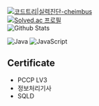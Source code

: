 [![코드트리|실력진단-cheimbus](https://banner.codetree.ai/v1/banner/cheimbus)](https://www.codetree.ai/profiles/cheimbus)  
[![Solved.ac
프로필](http://mazassumnida.wtf/api/v2/generate_badge?boj=siuh0403)](https://solved.ac/siuh0403)  
![Github Stats](https://github-readme-stats.vercel.app/api?username=cheimbus&show_icons=true&count_private=true&hide_border=true)

![Java](https://img.shields.io/badge/-Java-007396?style=for-the-badge&logo={java}&logoColor={white})
![JavaScript](https://img.shields.io/badge/-JavaScript-F7DF1E?style=for-the-badge&logo=JavaScript&logoColor=white)


## Certificate 
- PCCP LV3
- 정보처리기사
- SQLD
